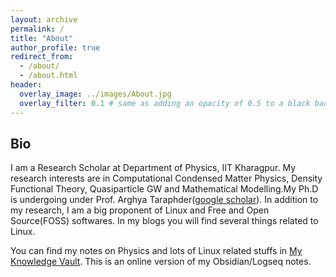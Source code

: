 ```yaml
---
layout: archive
permalink: /
title: "About"
author_profile: true
redirect_from: 
  - /about/
  - /about.html
header:
  overlay_image: ../images/About.jpg
  overlay_filter: 0.1 # same as adding an opacity of 0.5 to a black background
---
```



## Bio

I am a Research Scholar at Department of Physics, IIT Kharagpur. My research interests are in Computational Condensed Matter Physics, Density Functional Theory, Quasiparticle GW and Mathematical Modelling.My Ph.D is undergoing under Prof. Arghya Taraphder([google scholar](https://scholar.google.co.jp/citations?user=IY2VoH8AAAAJ&hl=en)). In addition to my research, I am a big proponent of Linux and Free and Open Source(FOSS) softwares. In my blogs you will find several things related to Linux. 

You can find my notes on Physics and lots of Linux related stuffs in [My Knowledge Vault](https://ravieroy.github.io/knowledge-vault/). This is an online version of my Obsidian/Logseq notes. 








